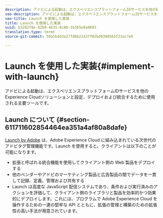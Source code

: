```yaml
---
description: アドビによる起動は、エクスペリエンスプラットフォームIDサービスを他のExperience Cloudソリューションと設定、デプロイおよび統合するために使用される主要ツールです。
seo-description: アドビによる起動は、エクスペリエンスプラットフォームIDサービスを他のExperience Cloudソリューションと設定、デプロイおよび統合するために使用される主要ツールです。
seo-title: Launch を使用した実装
title: Launch を使用した実装
uuid: b3282f8e-82b8-4635-8c80-1b365e8a9693
translation-type: tm+mt
source-git-commit: 50a5b4d3a27fd8b21437f02bd9390565f23ac7e6

---
```



# Launch を使用した実装{#implement-with-launch}

アドビによる起動は、エクスペリエンスプラットフォームIDサービスを他のExperience Cloudソリューションと設定、デプロイおよび統合するために使用される主要ツールです。

## Launch について {#section-611711602854464ea351a4af80a8dafe}

[Launch by Adobe](https://docs.adobelaunch.com/) は、Adobe Experience Cloud に組み込まれている次世代のアドビタグ管理機能です。Launch を使用すると、クライアントは以下のことが可能になります。

* 拡張と呼ばれる統合機能を使用してクライアント側の Web 製品をデプロイする
* 他のベンダーやアドビのマーケティング製品と広告製品の間でデータを一貫して記録、定義、管理および共有する
* Launch は高度な JavaScript 配信システムであり、条件および実行済みのアクションを評価して、クライアント側のライブラリと製品を効率的かつ効果的にデプロイします。これには、プログラムで Adobe Experience Cloud を操作するための一連の堅牢な API とともに、拡張の管理と構築のための拡張性の高い手法が用意されています。

